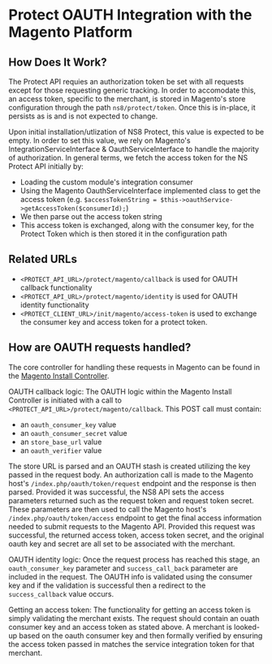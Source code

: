 # Protect OAUTH Integration with the Magento Platform

## How Does It Work?
The Protect API requies an authorization token be set with all requests except for those requesting generic tracking. In order to accomodate this, an access token, specific to the merchant, is stored in Magento's store configuration through the path `ns8/protect/token`. Once this is in-place, it persists as is and is not expected to change.

Upon initial installation/utlization of NS8 Protect, this value is expected to be empty. In order to set this value, we rely on Magento's IntegrationServiceInterface & OauthServiceInterface to handle the majority of authorization. In general terms, we fetch the access token for the NS Protect API initially by:
* Loading the custom module's integration consumer
* Using the Magento OauthServiceInterface implemented class to get the access token (e.g. `$accessTokenString = $this->oauthService->getAccessToken($consumerId);`)
* We then parse out the access token string
* This access token is exchanged, along with the consumer key, for the Protect Token which is then stored it in the configuration path

## Related URLs
* `<PROTECT_API_URL>/protect/magento/callback` is used for OAUTH callback functionality
* `<PROTECT_API_URL>/protect/magento/identity` is used for OAUTH identity functionality
* `<PROTECT_CLIENT_URL>/init/magento/access-token` is used to exchange the consumer key and access token for a protect token.

## How are OAUTH requests handled?
The core controller for handling these requests in Magento can be found in the [Magento Install Controller](https://github.com/ns8inc/ns8-protect-api/blob/master/src/platforms/magento/controllers/MagentoInstall.ts).

OAUTH callback logic: The OAUTH logic within the Magento Install Controller is initiated with a call to `<PROTECT_API_URL>/protect/magento/callback`. This POST call must contain:
* an `oauth_consumer_key` value
* an `oauth_consumer_secret` value
* an `store_base_url` value
* an `oauth_verifier` value

The store URL is parsed and an OAUTH stash is created utilizing the key passed in the request body. An authorization call is made to the Magento host's `/index.php/oauth/token/request` endpoint and the response is then parsed. Provided it was successful, the NS8 API sets the access parameters returned such as the request token and request token secret. These parameters are then used to call the Magento host's `/index.php/oauth/token/access` endpoint to get the final access information needed to submit requests to the Magento API. Provided this request was successful, the returned access token, access token secret, and the original oauth key and secret are all set to be associated with the merchant.

OAUTH identity logic: Once the request process has reached this stage, an `oauth_consumer_key` parameter and `success_call_back` parameter are included in the request. The OAUTH info is validated using the consumer key and if the validation is successful then a redirect to the `success_callback` value occurs.

Getting an access token: The functionality for getting an access token is simply validating the merchant exists. The request should contain an ouath consumer key and an access token as stated above. A merchant is looked-up based on the oauth consumer key and then formally verified by ensuring the access token passed in matches the service integration token for that merchant.

